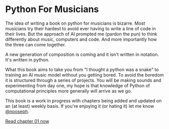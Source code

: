 # Python For Musicians
The idea of writing a book on python for musicians is bizarre. Most musicians try their hardest to avoid ever having to write a line of code in their lives. But the approach of AI prompted me (pardon the pun) to think differently about music, computers and code. And more importantly how the three can come together.

A new generation of composition is coming and it isn't written in notation. It's written in python.

What this book aims to take you from "I thought a python was a snake" to training an AI music model without you getting bored. To avoid the boredom it is structured through a series of projects. You will be making sounds and experimenting from day one, my hope is that knowledge of Python of computational principles more generally will arrive as we go. 

This book is a work in progress with chapters being added and updated on an (at least) weekly basis. If you're enjoying it (or hating it) let me know [@nooseph](https://x.com/nooseph).

[Read chapter 01 now](https://noo-bass.github.io/pythonformusicians/01%20-%20Your%20First%20Note..md)
